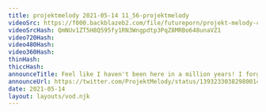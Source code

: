 ```yaml
---
title: projektmelody 2021-05-14 11_56-projektmelody
videoSrc: https://f000.backblazeb2.com/file/futureporn/projekt-melody-chaturbate-2021-05-14.mp4
videoSrcHash: QmNUv1ZT5H8Q595fy1RN3Wngpdtp3PqZ8MRBo648unaVZ1
video720Hash: 
video480Hash: 
video360Hash: 
thinHash: 
thiccHash: 
announceTitle: Feel like I haven't been here in a million years! I forgot how to masturbate!!! ffffffffffffffffffffffff
announceUrl: https://twitter.com/ProjektMelody/status/1393233038298001411
date: 2021-05-14
layout: layouts/vod.njk
---
```

